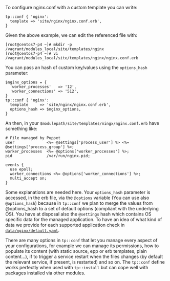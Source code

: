 



To configure nginx.conf with a custom template you can write:

    tp::conf { 'nginx':
      template => 'site/nginx/nginx.conf.erb',
    }

Given the above example, we can edit the referenced file with:

    [root@centos7-p4 ~]# mkdir -p /vagrant/modules_local/site/templates/nginx
    [root@centos7-p4 ~]# vi /vagrant/modules_local/site/templates/nginx/nginx.conf.erb


You can pass an hash of custom key/values using the ```options_hash``` parameter:

    $nginx_options = {
      'worker_processes'   => '12',
      'worker_connections' => '512',
    }
    tp::conf { 'nginx':
      template     => 'site/nginx/nginx.conf.erb',
      options_hash => $nginx_options,
    }

An then, in your ```$modulepath/site/templates/ningx/nginx.conf.erb``` have something like:

    # File managed by Puppet
    user              <%= @settings['process_user'] %> <%= @settings['process_group'] %>;
    worker_processes  <%= @options['worker_processes'] %>;
    pid               /var/run/nginx.pid;

    events {
      use epoll;
      worker_connections <%= @options['worker_connections'] %>;
      multi_accept on;
    }

Some explanations are needed here. Your ```options_hash``` parameter is accessed, in the erb file, via the ```@options``` variable (You can use also ```@options_hash```) because in ```tp::conf``` we plan to merge the values from @options_hash to a set of default options (compliant with the underlying OS).
You have at disposal also the ```@settings``` hash which contains OS specific data for the managed application. To have an idea of what kind of data we provide for each supported application check in [```data/nginx/default.yaml```](https://github.com/example42/puppet-tp/blob/master/data/nginx/default.yaml).


There are many options in ```tp::conf``` that let you manage every aspect of your configurations, for example we can manage its permissions, how to populate its content (with static source, epp or erb templates, plain content...), if to trigger a service restart when the files changes (by default the relevant service, if present, is restarted) and so on.
The ```tp::conf``` define works perfectly when used with ```tp::install``` but can cope well with packages installed via other modules.
